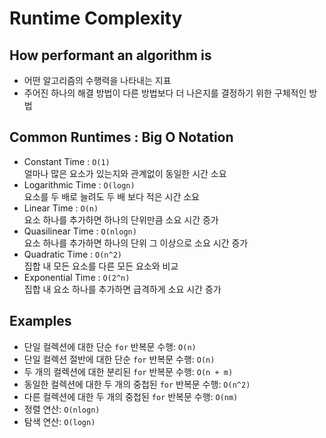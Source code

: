 # Runtime Complexity

## How performant an algorithm is
- 어떤 알고리즘의 수행력을 나타내는 지표
- 주어진 하나의 해결 방법이 다른 방법보다 더 나은지를 결정하기 위한 구체적인 방법

## Common Runtimes : Big O Notation
- Constant Time : `O(1)`  
얼마나 많은 요소가 있는지와 관계없이 동일한 시간 소요
- Logarithmic Time : `O(logn)`  
요소를 두 배로 늘려도 두 배 보다 적은 시간 소요
- Linear Time : `O(n)`    
요소 하나를 추가하면 하나의 단위만큼 소요 시간 증가
- Quasilinear Time : `O(nlogn)`  
요소 하나를 추가하면 하나의 단위 그 이상으로 소요 시간 증가
- Quadratic Time : `O(n^2)`  
집합 내 모든 요소를 다른 모든 요소와 비교
- Exponential Time : `O(2^n)`  
집합 내 요소 하나를 추가하면 급격하게 소요 시간 증가

## Examples
- 단일 컬렉션에 대한 단순 `for` 반복문 수행: `O(n)`
- 단일 컬렉션 절반에 대한 단순 `for` 반복문 수행: `O(n)`
- 두 개의 컬렉션에 대한 분리된 `for` 반복문 수행: `O(n + m)`
- 동일한 컬렉션에 대한 두 개의 중첩된 `for` 반복문 수행: `O(n^2)`
- 다른 컬렉션에 대한 두 개의 중첩된 `for` 반복문 수행: `O(nm)`
- 정렬 연산: `O(nlogn)`
- 탐색 연산: `O(logn)`
